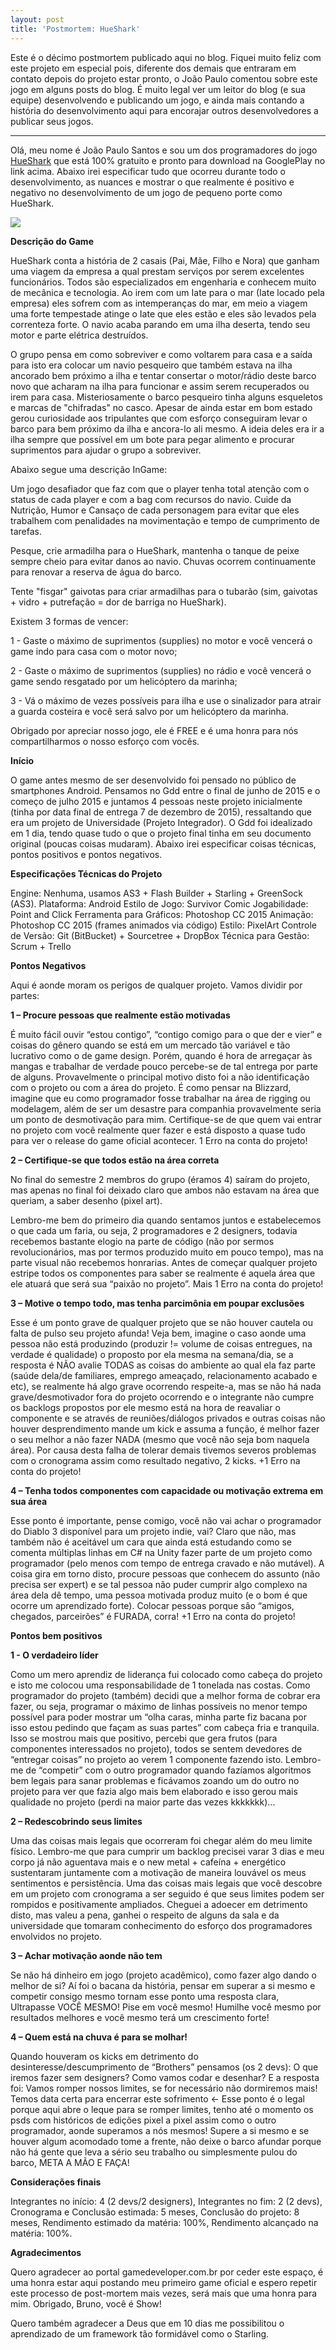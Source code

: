 ```yaml
---
layout: post
title: 'Postmortem: HueShark'
---
```


Este é o décimo postmortem publicado aqui no blog. Fiquei muito feliz com este projeto em especial pois, diferente dos demais que entraram em contato depois do projeto estar pronto, o João Paulo comentou sobre este jogo em alguns posts do blog. É muito legal ver um leitor do blog (e sua equipe) desenvolvendo e publicando um jogo, e ainda mais contando a história do desenvolvimento aqui para encorajar outros desenvolvedores a publicar seus jogos.

--------

Olá, meu nome é João Paulo Santos e sou um dos programadores do jogo [HueShark](https://play.google.com/store/apps/details?id=air.HueShark) que está 100% gratuito e pronto para download na GooglePlay no link acima. Abaixo irei especificar tudo que ocorreu durante todo o desenvolvimento, as nuances e mostrar o que realmente é positivo e negativo no desenvolvimento de um jogo de pequeno porte como HueShark.

![](/content/images/2016/03/hueshark2.jpg)

**Descrição do Game**

HueShark conta a história de 2 casais (Pai, Mãe, Filho e Nora) que ganham uma viagem da empresa a qual prestam serviços por serem excelentes funcionários. Todos são especializados em engenharia e conhecem muito de mecânica e tecnologia. Ao irem com um Iate para o mar (Iate locado pela empresa) eles sofrem com as intemperanças do mar, em meio a viagem uma forte tempestade atinge o Iate que eles estão e eles são levados pela correnteza forte. O navio acaba parando em uma ilha deserta, tendo seu motor e parte elétrica destruídos.

O grupo pensa em como sobreviver e como voltarem para casa e a saída para isto era colocar um navio pesqueiro que também estava na ilha ancorado bem próximo a ilha e tentar consertar o motor/rádio deste barco novo que acharam na ilha para funcionar e assim serem recuperados ou irem para casa. Misteriosamente o barco pesqueiro tinha alguns esqueletos e marcas de "chifradas" no casco.
Apesar de ainda estar em bom estado gerou curiosidade aos tripulantes que com esforço conseguiram levar o barco para bem próximo da ilha e ancora-lo ali mesmo. A ideia deles era ir a ilha sempre que possível em um bote para pegar alimento e procurar suprimentos para ajudar o grupo a sobreviver.

Abaixo segue uma descrição InGame:

Um jogo desafiador que faz com que o player tenha total atenção com o status de cada player e com a bag com recursos do navio. Cuide da Nutrição, Humor e Cansaço de cada personagem para evitar que eles trabalhem com penalidades na movimentação e tempo de cumprimento de tarefas.

Pesque, crie armadilha para o HueShark, mantenha o tanque de peixe sempre cheio para evitar danos ao navio.
Chuvas ocorrem continuamente para renovar a reserva de água do barco.

Tente "fisgar" gaivotas para criar armadilhas para o tubarão (sim, gaivotas + vidro + putrefação = dor de barriga no HueShark).

Existem 3 formas de vencer:

1 - Gaste o máximo de suprimentos (supplies) no motor e você vencerá o game indo para casa com o motor novo;

2 - Gaste o máximo de suprimentos (supplies) no rádio e você vencerá o game sendo resgatado por um helicóptero da marinha;

3 - Vá o máximo de vezes possíveis para ilha e use o sinalizador para atrair a guarda costeira e você será salvo por um helicóptero da marinha.

Obrigado por apreciar nosso jogo, ele é FREE e é uma honra para nós compartilharmos o nosso esforço com vocês.

**Início**

O game antes mesmo de ser desenvolvido foi pensado no público de smartphones Android. Pensamos no Gdd entre o final de junho de 2015 e o começo de julho 2015 e juntamos 4 pessoas neste projeto inicialmente (tinha por data final de entrega 7 de dezembro de 2015), ressaltando que era um projeto de Universidade (Projeto Integrador).
O Gdd foi idealizado em 1 dia, tendo quase tudo o que o projeto final tinha em seu documento original (poucas coisas mudaram). Abaixo irei especificar coisas técnicas, pontos positivos e pontos negativos.

**Especificações Técnicas do Projeto**

Engine: Nenhuma, usamos AS3 + Flash Builder  + Starling + GreenSock (AS3).
Plataforma: Android
Estilo de Jogo: Survivor Comic
Jogabilidade: Point and Click
Ferramenta para Gráficos: Photoshop CC 2015
Animação: Photoshop CC 2015 (frames animados via código)
Estilo: PixelArt
Controle de Versão: Git (BitBucket) + Sourcetree + DropBox
Técnica para Gestão: Scrum + Trello

**Pontos Negativos**

Aqui é aonde moram os perigos de qualquer projeto. Vamos dividir por partes:

**1 – Procure pessoas que realmente estão motivadas**

É muito fácil ouvir “estou contigo”, “contigo comigo para o que der e vier” e coisas do gênero quando se está em um mercado tão variável e tão lucrativo como o de game design. Porém, quando é hora de arregaçar às mangas e trabalhar de verdade pouco percebe-se de tal entrega por parte de alguns. Provavelmente o principal motivo disto foi a não identificação com o projeto ou com a área do projeto. É como pensar na Blizzard, imagine que eu como programador fosse trabalhar na área de rigging ou modelagem, além de ser um desastre para companhia provavelmente seria um ponto de desmotivação para mim. Certifique-se de que quem vai entrar no projeto com você realmente quer fazer e está disposto a quase tudo para ver o release do game oficial acontecer. 1 Erro na conta do projeto!

**2 – Certifique-se que todos estão na área correta**

No final do semestre 2 membros do grupo (éramos 4) saíram do projeto, mas apenas no final foi deixado claro que ambos não estavam na área que queriam, a saber desenho (pixel art).

Lembro-me bem do primeiro dia quando sentamos juntos e estabelecemos o que cada um faria, ou seja, 2 programadores e 2 designers, todavia recebemos bastante elogio na parte de código (não por sermos revolucionários, mas por termos produzido muito em pouco tempo), mas na parte visual não recebemos honrarias. Antes de começar qualquer projeto estripe todos os componentes para saber se realmente é aquela área que ele atuará que será sua “paixão no projeto”. Mais 1 Erro na conta do projeto!

**3 – Motive o tempo todo, mas tenha parcimônia em poupar exclusões**

Esse é um ponto grave de qualquer projeto que se não houver cautela ou falta de pulso seu projeto afunda! Veja bem, imagine o caso aonde uma pessoa não está produzindo (produzir != volume de coisas entregues, na verdade é qualidade) o proposto por ela mesma na semana/dia, se a resposta é NÃO avalie TODAS as coisas do ambiente ao qual ela faz parte (saúde dela/de familiares, emprego ameaçado, relacionamento acabado e etc), se realmente há algo grave ocorrendo respeite-a, mas se não há nada grave/desmotivador fora do projeto ocorrendo e o integrante não cumpre os backlogs propostos por ele mesmo está na hora de reavaliar o componente e se através de reuniões/diálogos privados e outras coisas não houver desprendimento mande um kick e assuma a função, é melhor fazer o seu melhor a não fazer NADA (mesmo que você não seja bom naquela área). Por causa desta falha de tolerar demais tivemos severos problemas com o cronograma assim como resultado negativo, 2 kicks. +1 Erro na conta do projeto!

**4 – Tenha todos componentes com capacidade ou motivação extrema em sua área**

Esse ponto é importante, pense comigo, você não vai achar o programador do Diablo 3 disponível para um projeto indie, vai? Claro que não, mas também não é aceitável um cara que ainda está estudando como se comenta múltiplas linhas em C# na Unity fazer parte de um projeto como programador (pelo menos com tempo de entrega cravado e não mutável). A coisa gira em torno disto, procure pessoas que conhecem do assunto (não precisa ser expert) e se tal pessoa não puder cumprir algo complexo na área dela dê tempo, uma pessoa motivada produz muito (e o bom é que ocorre um aprendizado forte). Colocar pessoas porque são “amigos, chegados, parceirões”  é FURADA, corra!  +1 Erro na conta do projeto!

**Pontos bem positivos**

**1 -  O verdadeiro líder**

Como um mero aprendiz de liderança fui colocado como cabeça do projeto e isto me colocou uma responsabilidade de 1 tonelada nas costas. Como programador do projeto (também) decidi que a melhor forma de cobrar era fazer, ou seja, programar o máximo de linhas possíveis no menor tempo possível para poder mostrar um “olha caras, minha parte fiz bacana por isso estou pedindo que façam as suas partes” com cabeça fria e tranquila. Isso se mostrou mais que positivo, percebi que gera frutos (para componentes interessados no projeto), todos se sentem devedores de “entregar coisas” no projeto ao verem 1 componente fazendo isto. Lembro-me de “competir” com o outro programador quando fazíamos algoritmos bem legais para sanar problemas e ficávamos zoando um do outro no projeto para ver que fazia algo mais bem elaborado e isso gerou mais qualidade no projeto (perdi na maior parte das vezes  kkkkkkk)...

**2 – Redescobrindo seus limites**

Uma das coisas mais legais que ocorreram foi chegar além do meu limite físico. Lembro-me que para cumprir um backlog precisei varar 3 dias e meu corpo já não aguentava mais e o new metal + cafeína + energético sustentaram juntamente com a motivação de maneira louvável os meus sentimentos e persistência. Uma das coisas mais legais que você descobre em um projeto com cronograma a ser seguido é que seus limites podem ser rompidos e positivamente ampliados. Cheguei a adoecer em detrimento disto, mas valeu a pena, ganhei o respeito de alguns da sala e da universidade que tomaram conhecimento do esforço dos programadores envolvidos no projeto.

**3 – Achar motivação aonde não tem**

Se não há dinheiro em jogo (projeto acadêmico), como fazer algo dando o melhor de si? Aí foi o bacana da história, pensar em superar a si mesmo e competir consigo mesmo tornam esse ponto uma resposta clara, Ultrapasse VOCÊ MESMO! Pise em você mesmo! Humilhe você mesmo por resultados melhores e você mesmo terá um crescimento forte!

**4 – Quem está na chuva é para se molhar!**

Quando houveram os kicks em detrimento do desinteresse/descumprimento de “Brothers” pensamos (os 2 devs): O que iremos fazer sem designers? Como vamos codar e desenhar? E a resposta foi: Vamos romper nossos limites, se for necessário não dormiremos mais! Temos data certa para encerrar este sofrimento ← Esse ponto é o legal porque aqui abre o leque para se romper limites, tenho até o momento os psds com históricos de edições pixel a pixel assim como o outro programador, aonde superamos a nós mesmos! Supere a si mesmo e se houver algum acomodado tome a frente, não deixe o barco afundar porque não há gente que leva a sério seu trabalho ou simplesmente pulou do barco, META A MÃO E FAÇA!

**Considerações finais**

Integrantes no início: 4 (2 devs/2 designers),
Integrantes no fim: 2 (2 devs),
Cronograma e Conclusão estimada: 5 meses,
Conclusão do projeto: 8 meses,
Rendimento estimado da matéria: 100%,
Rendimento alcançado na matéria: 100%.

**Agradecimentos**

Quero agradecer ao portal gamedeveloper.com.br por ceder este espaço, é uma honra estar aqui postando meu primeiro game oficial e espero repetir este processo de post-mortem mais vezes, será mais que uma honra para mim. Obrigado, Bruno, você é Show!

Quero também agradecer a Deus que em 10 dias me possibilitou o aprendizado de um framework tão formidável como o Starling.
